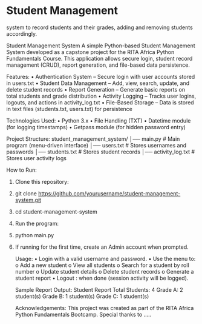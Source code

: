 # Student Management
system to record students and their grades, adding and removing students accordingly.

 Student Management System 
A simple Python-based Student Management System developed as a capstone project for the 
RITA Africa Python Fundamentals Course. 
This application allows secure login, student record management (CRUD), report generation, 
and file-based data persistence. 
 

 Features:
•   Authentication System – Secure login with user accounts stored in users.txt 
•    Student Data Management – Add, view, search, update, and delete student 
records 
•       Report Generation – Generate basic reports on total students and grade 
distribution 
•           Activity Logging – Tracks user logins, logouts, and actions in activity_log.txt 
•        File-Based Storage – Data is stored in text files (students.txt, users.txt) for 
persistence 
 

 Technologies Used: 
• Python 3.x 
• File Handling (TXT) 
• Datetime module (for logging timestamps) 
• Getpass module (for hidden password entry) 
 

Project Structure: 
student_management_system/ 
│── main.py              # Main program (menu-driven interface) 
│── users.txt            # Stores usernames and passwords 
│── students.txt         # Stores student records 
│── activity_log.txt     # Stores user activity logs 
 
   How to Run: 
1. Clone this repository: 
2. git clone https://github.com/yourusername/student-management-system.git 
3. cd student-management-system 
4. Run the program: 
5. python main.py 
6. If running for the first time, create an Admin account when prompted. 
 
    Usage: 
• Login with a valid username and password. 
• Use the menu to: 
o Add a new student 
o View all students 
o Search for a student by roll number 
o Update student details 
o Delete student records 
o Generate a student report 
• Logout : when done (session activity will be logged).



      Sample Report Output: 
      Student Report 
Total Students: 4 
Grade A: 2 student(s) 
Grade B: 1 student(s) 
Grade C: 1 student(s) 



   Acknowledgements: 
This project was created as part of the RITA Africa Python Fundamentals Bootcamp. 
Special thanks to  ….. 
 
